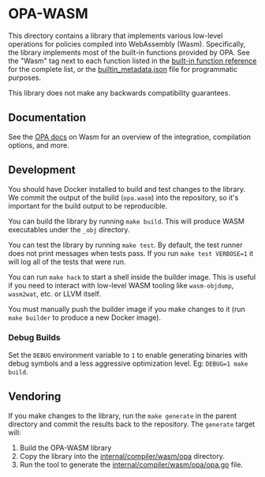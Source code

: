 # OPA-WASM

This directory contains a library that implements various low-level
operations for policies compiled into WebAssembly (Wasm). Specifically, the
library implements most of the built-in functions provided by OPA. See the "Wasm"
tag next to each function listed in the
[built-in function reference](https://www.openpolicyagent.org/docs/latest/policy-reference/#built-in-functions)
for the complete list, or the 
[builtin_metadata.json](https://github.com/open-policy-agent/opa/blob/main/builtin_metadata.json) file for programmatic purposes.

This library does not make any backwards compatibility guarantees.

## Documentation

See the [OPA docs](https://www.openpolicyagent.org/docs/latest/wasm/) on Wasm for an overview of the integration,
compilation options, and more.

## Development

You should have Docker installed to build and test changes to the library. We
commit the output of the build (`opa.wasm`) into the repository, so it's
important for the build output to be reproducible.

You can build the library by running `make build`. This will produce WASM
executables under the `_obj` directory.

You can test the library by running `make test`. By default, the test runner
does not print messages when tests pass. If you run `make test VERBOSE=1` it
will log all of the tests that were run.

You can run `make hack` to start a shell inside the builder image. This is
useful if you need to interact with low-level WASM tooling like
`wasm-objdump`, `wasm2wat`, etc. or LLVM itself.

You must manually push the builder image if you make changes to it (run `make
builder` to produce a new Docker image).

### Debug Builds

Set the `DEBUG` environment variable to `1` to enable generating binaries with
debug symbols and a less aggressive optimization level. Eg: `DEBUG=1 make build`.

## Vendoring

If you make changes to the library, run the `make generate` in the parent
directory and commit the results back to the repository. The `generate`
target will:

1. Build the OPA-WASM library
2. Copy the library into the [internal/compiler/wasm/opa](../internal/compiler/wasm/opa) directory.
3. Run the tool to generate the [internal/compiler/wasm/opa/opa.go](../internal/compiler/wasm/opa/opa.go) file.
